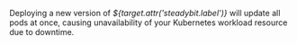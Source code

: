 Deploying a new version of *${target.attr('steadybit.label')}* will update all pods at once, causing unavailability of your Kubernetes workload resource due to downtime.
